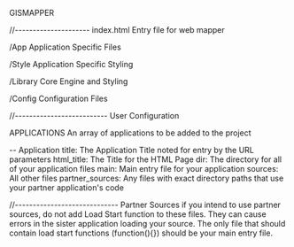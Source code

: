 GISMAPPER

//---------------------
index.html
	Entry file for web mapper
	
/App
	Application Specific Files
	
/Style
	Application Specific Styling
	
/Library
	Core Engine and Styling

/Config
	Configuration Files
	

//--------------------------
User Configuration

APPLICATIONS
	An array of applications to be added to the project
	
-- Application
title: The Application Title noted for entry by the URL parameters
html_title: The Title for the HTML Page
dir: The directory for all of your application files
main: Main entry file for your application
sources: All other files
partner_sources: Any files with exact directory paths that use your partner application's code


//-----------------------------
Partner Sources
if you intend to use partner sources, do not add Load Start function to these files.
They can cause errors in the sister application loading your source.
The only file that should contain load start functions (function(){}) should be your main entry file.
